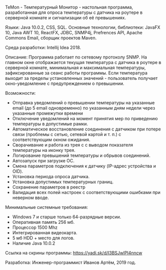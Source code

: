 TeMon - Температурный Монитор - настольная программа, разработанная для опроса температуры с датчика на роутере в серверной комнате и 
сигнализации об её превышениях.

Языки: Java 10.0.2, CSS, SQL.
Основные технологии, библиотеки: JavaFX 10, Java AWT 10, ReactFX, JDBC, SNMP4j, Prefrences API, Apache Commons Email, сборщик проектов Maven.

Среда разработки: Intellij Idea 2018.

Описание:
  Программа работает по сетевому протоколу SNMP. На главном окне отображается текущая температура с датчика в роутере в серверной комнате, минимальная и максимальная температуры, зафиксированные за сеанс работы программы. Если температура выходит за пределы установленных значений - пользователь получает окно-уведомление с предупреждением о превышении. 
  
Возможности: 
  - Отправка уведомлений о превышении температуры на указанные email (до 5 email одновременно) по указанным дням недели через указанные промежутки времени
  - Отключение уведомлений на момент принятия мер по приведению температуры в допустимые рамки.
  - Автоматическое восстановление соединения с датчиком при потере связи (проблемы с сетью, сетевой картой и т. п.) с соответствующим
  окном ожидания.
  - Сворачивание и работа из трея с с выводом показателя температуры на иконку трея.
  - Логирование превышений температуры и обрывов соединений.
  - Автозапуск при загрузке ОС.
  - Смена параметров подключения к датчику (IP-адрес устройства и OID).
  - Установка периода опроса датчика.
  - Установка допустимых температурных границ.
  - Сохранение параметров в реестр
  - Валидация всех полей настроек с соответствующими ошибками при неверном вводе.
  
Минимальные системные требования:
  - Windows 7 и старше только 64-разрядные версии.
  - Оперативная память 256 мб.
  - Процессор 1500 Mhz
  - Интегрированная видеокарта.
  - 5 мб HDD + место для логов.
  - Наличие Java 10.0.2
  
  
Ссылка на скрины программы:
  https://yadi.sk/d/I3BSJwlPl4nncw
  
Разработка:
Инженер-программист Иванов Артём, 2019 год.
